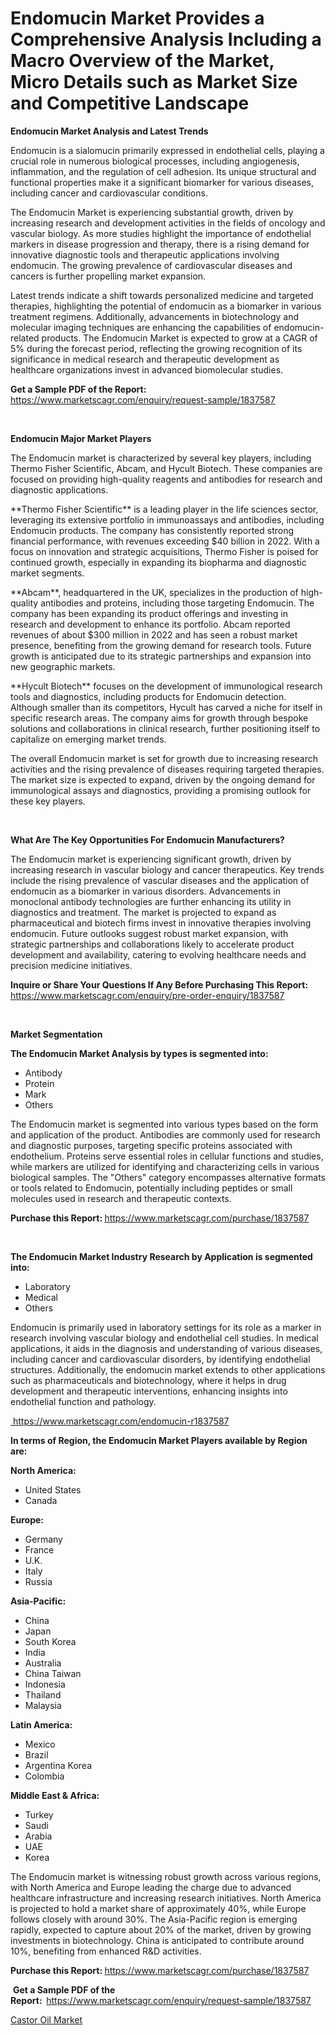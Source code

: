 <p><h1>Endomucin Market Provides a Comprehensive Analysis Including a Macro Overview of the Market, Micro Details such as Market Size and Competitive Landscape</h1></p><p><strong>Endomucin Market Analysis and Latest Trends</strong></p>
<p><p>Endomucin is a sialomucin primarily expressed in endothelial cells, playing a crucial role in numerous biological processes, including angiogenesis, inflammation, and the regulation of cell adhesion. Its unique structural and functional properties make it a significant biomarker for various diseases, including cancer and cardiovascular conditions. </p><p>The Endomucin Market is experiencing substantial growth, driven by increasing research and development activities in the fields of oncology and vascular biology. As more studies highlight the importance of endothelial markers in disease progression and therapy, there is a rising demand for innovative diagnostic tools and therapeutic applications involving endomucin. The growing prevalence of cardiovascular diseases and cancers is further propelling market expansion.</p><p>Latest trends indicate a shift towards personalized medicine and targeted therapies, highlighting the potential of endomucin as a biomarker in various treatment regimens. Additionally, advancements in biotechnology and molecular imaging techniques are enhancing the capabilities of endomucin-related products. The Endomucin Market is expected to grow at a CAGR of 5% during the forecast period, reflecting the growing recognition of its significance in medical research and therapeutic development as healthcare organizations invest in advanced biomolecular studies.</p></p>
<p><strong>Get a Sample PDF of the Report:&nbsp;</strong> <a href="https://www.marketscagr.com/enquiry/request-sample/1837587?utm_campaign=2782&utm_medium=2&utm_source=Github&utm_content=ia&utm_term=08032025&utm_id=endomucin">https://www.marketscagr.com/enquiry/request-sample/1837587</a></p>
<p>&nbsp;</p>
<p><strong>Endomucin Major Market Players</strong></p>
<p><p>The Endomucin market is characterized by several key players, including Thermo Fisher Scientific, Abcam, and Hycult Biotech. These companies are focused on providing high-quality reagents and antibodies for research and diagnostic applications.</p><p>**Thermo Fisher Scientific** is a leading player in the life sciences sector, leveraging its extensive portfolio in immunoassays and antibodies, including Endomucin products. The company has consistently reported strong financial performance, with revenues exceeding $40 billion in 2022. With a focus on innovation and strategic acquisitions, Thermo Fisher is poised for continued growth, especially in expanding its biopharma and diagnostic market segments.</p><p>**Abcam**, headquartered in the UK, specializes in the production of high-quality antibodies and proteins, including those targeting Endomucin. The company has been expanding its product offerings and investing in research and development to enhance its portfolio. Abcam reported revenues of about $300 million in 2022 and has seen a robust market presence, benefiting from the growing demand for research tools. Future growth is anticipated due to its strategic partnerships and expansion into new geographic markets.</p><p>**Hycult Biotech** focuses on the development of immunological research tools and diagnostics, including products for Endomucin detection. Although smaller than its competitors, Hycult has carved a niche for itself in specific research areas. The company aims for growth through bespoke solutions and collaborations in clinical research, further positioning itself to capitalize on emerging market trends.</p><p>The overall Endomucin market is set for growth due to increasing research activities and the rising prevalence of diseases requiring targeted therapies. The market size is expected to expand, driven by the ongoing demand for immunological assays and diagnostics, providing a promising outlook for these key players.</p></p>
<p>&nbsp;</p>
<p><strong>What Are The Key Opportunities For Endomucin Manufacturers?</strong></p>
<p><p>The Endomucin market is experiencing significant growth, driven by increasing research in vascular biology and cancer therapeutics. Key trends include the rising prevalence of vascular diseases and the application of endomucin as a biomarker in various disorders. Advancements in monoclonal antibody technologies are further enhancing its utility in diagnostics and treatment. The market is projected to expand as pharmaceutical and biotech firms invest in innovative therapies involving endomucin. Future outlooks suggest robust market expansion, with strategic partnerships and collaborations likely to accelerate product development and availability, catering to evolving healthcare needs and precision medicine initiatives.</p></p>
<p><strong>Inquire or Share Your Questions If Any Before Purchasing This Report:</strong> <a href="https://www.marketscagr.com/enquiry/pre-order-enquiry/1837587?utm_campaign=2782&utm_medium=2&utm_source=Github&utm_content=ia&utm_term=08032025&utm_id=endomucin">https://www.marketscagr.com/enquiry/pre-order-enquiry/1837587</a></p>
<p>&nbsp;</p>
<p><strong>Market Segmentation</strong></p>
<p><strong>The Endomucin Market Analysis by types is segmented into:</strong></p>
<p><ul><li>Antibody</li><li>Protein</li><li>Mark</li><li>Others</li></ul></p>
<p><p>The Endomucin market is segmented into various types based on the form and application of the product. Antibodies are commonly used for research and diagnostic purposes, targeting specific proteins associated with endothelium. Proteins serve essential roles in cellular functions and studies, while markers are utilized for identifying and characterizing cells in various biological samples. The "Others" category encompasses alternative formats or tools related to Endomucin, potentially including peptides or small molecules used in research and therapeutic contexts.</p></p>
<p><strong>Purchase this Report:&nbsp;</strong><a href="https://www.marketscagr.com/purchase/1837587?utm_campaign=2782&utm_medium=2&utm_source=Github&utm_content=ia&utm_term=08032025&utm_id=endomucin">https://www.marketscagr.com/purchase/1837587</a></p>
<p>&nbsp;</p>
<p><strong>The Endomucin Market Industry Research by Application is segmented into:</strong></p>
<p><ul><li>Laboratory</li><li>Medical</li><li>Others</li></ul></p>
<p><p>Endomucin is primarily used in laboratory settings for its role as a marker in research involving vascular biology and endothelial cell studies. In medical applications, it aids in the diagnosis and understanding of various diseases, including cancer and cardiovascular disorders, by identifying endothelial structures. Additionally, the endomucin market extends to other applications such as pharmaceuticals and biotechnology, where it helps in drug development and therapeutic interventions, enhancing insights into endothelial function and pathology.</p></p>
<p><a href="https://www.marketscagr.com/endomucin-r1837587?utm_campaign=2782&utm_medium=2&utm_source=Github&utm_content=ia&utm_term=08032025&utm_id=endomucin">&nbsp;https://www.marketscagr.com/endomucin-r1837587</a></p>
<p><strong>In terms of Region, the Endomucin Market Players available by Region are:</strong></p>
<p>
    <p> <strong> North America: </strong>
        <ul>
            <li>United States</li>
            <li>Canada</li>
        </ul>
        </p> 
    <p> <strong> Europe: </strong>
        <ul>
            <li>Germany</li>
            <li>France</li>
            <li>U.K.</li>
            <li>Italy</li>
            <li>Russia</li>
        </ul>
        </p> 
    <p> <strong> Asia-Pacific: </strong>
        <ul>
            <li>China</li>
            <li>Japan</li>
            <li>South Korea</li>
            <li>India</li>
            <li>Australia</li>
            <li>China Taiwan</li>
            <li>Indonesia</li>
            <li>Thailand</li>
            <li>Malaysia</li>
        </ul>
        </p> 
    <p> <strong> Latin America: </strong>
        <ul>
            <li>Mexico</li>
            <li>Brazil</li>
            <li>Argentina Korea</li>
            <li>Colombia</li>
        </ul>
        </p> 
    <p> <strong> Middle East & Africa: </strong>
        <ul>
            <li>Turkey</li>
            <li>Saudi</li>
            <li>Arabia</li>
            <li>UAE</li>
            <li>Korea</li>
        </ul>
    </p>
    </p>
<p><p>The Endomucin market is witnessing robust growth across various regions, with North America and Europe leading the charge due to advanced healthcare infrastructure and increasing research initiatives. North America is projected to hold a market share of approximately 40%, while Europe follows closely with around 30%. The Asia-Pacific region is emerging rapidly, expected to capture about 20% of the market, driven by growing investments in biotechnology. China is anticipated to contribute around 10%, benefiting from enhanced R&D activities.</p></p>
<p><strong>Purchase this Report: </strong><a href="https://www.marketscagr.com/purchase/1837587?utm_campaign=2782&utm_medium=2&utm_source=Github&utm_content=ia&utm_term=08032025&utm_id=endomucin">https://www.marketscagr.com/purchase/1837587</a></p>
<p>&nbsp;<strong>Get a Sample PDF of the Report:&nbsp;&nbsp;</strong><a href="https://www.marketscagr.com/enquiry/request-sample/1837587?utm_campaign=2782&utm_medium=2&utm_source=Github&utm_content=ia&utm_term=08032025&utm_id=endomucin">https://www.marketscagr.com/enquiry/request-sample/1837587</a></p>
<p><strong></strong></p>
<p><p><a href="https://github.com/meuskocov/Market-Research-Report-List-1/blob/main/castor-oil-market.md?utm_campaign=2782&utm_medium=2&utm_source=Github&utm_content=ia&utm_term=08032025&utm_id=endomucin">Castor Oil Market</a></p></p>